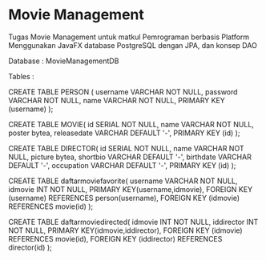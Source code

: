 # Movie Management
Tugas Movie Management untuk matkul Pemrograman berbasis Platform
Menggunakan JavaFX  database PostgreSQL dengan JPA, dan konsep DAO

Database : MovieManagementDB

Tables :

CREATE TABLE PERSON (
    username VARCHAR NOT NULL,
    password VARCHAR NOT NULL,
    name VARCHAR NOT NULL,
    PRIMARY KEY (username)
);

CREATE TABLE MOVIE(
    id SERIAL NOT NULL,
    name VARCHAR NOT NULL,
    poster bytea,
    releasedate VARCHAR DEFAULT '-',
    PRIMARY KEY (id)
);

CREATE TABLE DIRECTOR(
    id  SERIAL NOT NULL,
    name VARCHAR NOT NULL,
    picture bytea,
    shortbio VARCHAR DEFAULT '-',
    birthdate VARCHAR DEFAULT '-',
    occupation VARCHAR DEFAULT '-',
    PRIMARY KEY (id)
);

CREATE TABLE daftarmoviefavorite(
    username VARCHAR NOT NULL,
    idmovie INT NOT NULL,
    PRIMARY KEY(username,idmovie),
    FOREIGN KEY (username) REFERENCES person(username),
    FOREIGN KEY (idmovie) REFERENCES movie(id)
);

CREATE TABLE daftarmoviedirected(
    idmovie INT NOT NULL,
    iddirector INT NOT NULL,
    PRIMARY KEY(idmovie,iddirector),
    FOREIGN KEY (idmovie) REFERENCES movie(id),
    FOREIGN KEY (iddirector) REFERENCES director(id)
);
